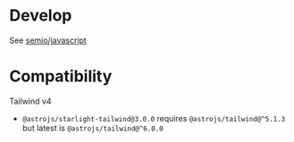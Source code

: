 # Develop

See [semio/javascript](../README.md)

# Compatibility

Tailwind v4

- `@astrojs/starlight-tailwind@3.0.0` requires `@astrojs/tailwind@^5.1.3` but latest is `@astrojs/tailwind@^6.0.0`
